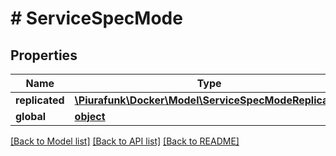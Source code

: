 # # ServiceSpecMode

## Properties

Name | Type | Description | Notes
------------ | ------------- | ------------- | -------------
**replicated** | [**\Piurafunk\Docker\Model\ServiceSpecModeReplicated**](ServiceSpecModeReplicated.md) |  | [optional] 
**global** | [**object**](.md) |  | [optional] 

[[Back to Model list]](../../README.md#documentation-for-models) [[Back to API list]](../../README.md#documentation-for-api-endpoints) [[Back to README]](../../README.md)


